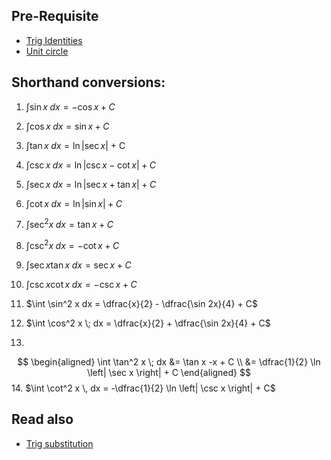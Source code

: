 ## Pre-Requisite
* [Trig Identities](./00.0-trig-identities.md)
* [Unit circle](./unit-circle.jpg)
  
## Shorthand conversions:
1. $\int \sin x \;dx = -\cos x +C$
2. $\int \cos x \;dx = \sin x + C$
3. $\int \tan x \;dx = \ln |\sec x|$ + C
4. $\int \csc x \;dx = \ln |\csc x - \cot x| + C$
5. $\int \sec x \;dx = \ln | \sec x + \tan x| + C$
6. $\int \cot x \;dx = \ln | \sin x | + C$
7. $\int \sec^2x \; dx = \tan x + C$
8. $\int \csc^2x \; dx = -\cot x + C$
9. $\int \sec x \tan x \; dx = \sec x + C$
10. $\int \csc x \cot x \; dx = -\csc x + C$

11. $\int \sin^2 x dx = \dfrac{x}{2} - \dfrac{\sin 2x}{4} + C$
12. $\int \cos^2 x \; dx = \dfrac{x}{2} + \dfrac{\sin 2x}{4} + C$
13.
$$
\begin{aligned}
\int \tan^2 x \; dx &= \tan x -x + C \\
                    &= \dfrac{1}{2} \ln \left| \sec x \right| + C
\end{aligned}
$$
14. $\int \cot^2 x \, dx = -\dfrac{1}{2} \ln \left| \csc x \right| + C$

## Read also
  * [Trig substitution](./Trig%20Substitution.md)
